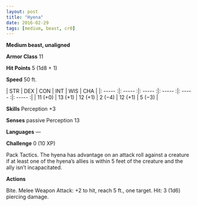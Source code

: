 ```yaml
---
layout: post
title: "Hyena"
date: 2016-02-29
tags: [medium, beast, cr0]
---
```


**Medium beast, unaligned**

**Armor Class** 11

**Hit Points** 5 (1d8 + 1)

**Speed** 50 ft.

|   STR   |   DEX   |   CON   |   INT   |   WIS   |   CHA   |
|: ----- :|: ----- :|: ----- :|: ----- :|: ----- :|: ----- :|
| 11 (+0) | 13 (+1) | 12 (+1) | 2 (−4) | 12 (+1) | 5 (−3) |

**Skills** Perception +3 

**Senses** passive Perception 13 

**Languages** — 

**Challenge** 0 (10 XP)

Pack Tactics. The hyena has advantage on an attack roll against a creature if at least one of the hyena’s allies is within 5 feet of the creature and the ally isn’t incapacitated. 

**Actions**

Bite. Melee Weapon Attack: +2 to hit, reach 5 ft., one target. Hit: 3 (1d6) piercing damage.
